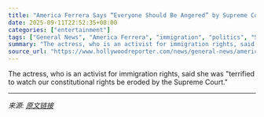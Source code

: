```yaml
---
title: "America Ferrera Says “Everyone Should Be Angered” by Supreme Court’s Immigration Stop Decision"
date: 2025-09-11T22:52:35+08:00
categories: ["entertainment"]
tags: ["General News", "America Ferrera", "immigration", "politics", "Supreme Court", "The View"]
summary: "The actress, who is an activist for immigration rights, said she was \"terrified to watch our constitutional rights be eroded by the Supreme Court.\""
source_url: "https://www.hollywoodreporter.com/news/general-news/america-ferrera-angered-supreme-court-immigration-decision-1236368621/"
---
```


The actress, who is an activist for immigration rights, said she was "terrified to watch our constitutional rights be eroded by the Supreme Court."

---

*来源: [原文链接](https://www.hollywoodreporter.com/news/general-news/america-ferrera-angered-supreme-court-immigration-decision-1236368621/)*
